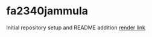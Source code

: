 # fa2340jammula
Initial repository setup and README addition
[render link](https://f23wa40jammula.onrender.com)
